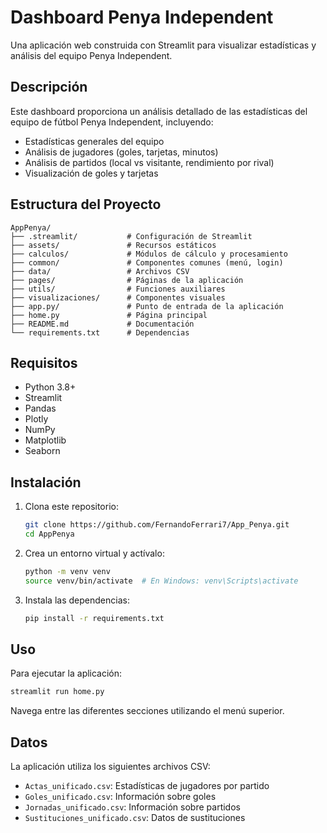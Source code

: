 # Dashboard Penya Independent

Una aplicación web construida con Streamlit para visualizar estadísticas y análisis del equipo Penya Independent.

## Descripción

Este dashboard proporciona un análisis detallado de las estadísticas del equipo de fútbol Penya Independent, incluyendo:

- Estadísticas generales del equipo
- Análisis de jugadores (goles, tarjetas, minutos)
- Análisis de partidos (local vs visitante, rendimiento por rival)
- Visualización de goles y tarjetas

## Estructura del Proyecto

```
AppPenya/
├── .streamlit/           # Configuración de Streamlit
├── assets/               # Recursos estáticos
├── calculos/             # Módulos de cálculo y procesamiento
├── common/               # Componentes comunes (menú, login)
├── data/                 # Archivos CSV
├── pages/                # Páginas de la aplicación
├── utils/                # Funciones auxiliares
├── visualizaciones/      # Componentes visuales
├── app.py/               # Punto de entrada de la aplicación
├── home.py               # Página principal
├── README.md             # Documentación
└── requirements.txt      # Dependencias
```

## Requisitos

- Python 3.8+
- Streamlit
- Pandas
- Plotly
- NumPy
- Matplotlib
- Seaborn

## Instalación

1. Clona este repositorio:
   ```bash
   git clone https://github.com/FernandoFerrari7/App_Penya.git
   cd AppPenya
   ```

2. Crea un entorno virtual y actívalo:
   ```bash
   python -m venv venv
   source venv/bin/activate  # En Windows: venv\Scripts\activate
   ```

3. Instala las dependencias:
   ```bash
   pip install -r requirements.txt
   ```

## Uso

Para ejecutar la aplicación:

```bash
streamlit run home.py
```

Navega entre las diferentes secciones utilizando el menú superior.

## Datos

La aplicación utiliza los siguientes archivos CSV:
- `Actas_unificado.csv`: Estadísticas de jugadores por partido
- `Goles_unificado.csv`: Información sobre goles
- `Jornadas_unificado.csv`: Información sobre partidos
- `Sustituciones_unificado.csv`: Datos de sustituciones